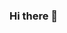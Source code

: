 ### Hi there 👋

<!--
**cnndev/cnndev** is a ✨ _special_ ✨ repository because its `README.md` (this file) appears on your GitHub profile.

Here are some ideas to get you started:

- 🔭 I’m currently working on ...
- 🌱 I’m currently learning ...
- 👯 I’m looking to collaborate on ...
- 🤔 I’m looking for help with ...
- 💬 Ask me about ...g
- 📫 How to reach me: ...
- 😄 Pronouns: ...
- ⚡ Fun fact: ...
-->
